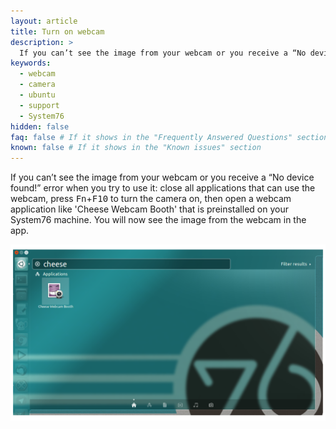 ```yaml
---
layout: article
title: Turn on webcam
description: >
  If you can’t see the image from your webcam or you receive a “No device found!” error when you try to use it: close all applications that can use the webcam, press <kbd>Fn</kbd>+<kbd>F10</kbd> to turn the camera on, then open a webcam application. You will now see the image from the webcam in the app.
keywords:
  - webcam
  - camera
  - ubuntu
  - support
  - System76
hidden: false
faq: false # If it shows in the "Frequently Answered Questions" section
known: false # If it shows in the "Known issues" section
---
```


If you can’t see the image from your webcam or you receive a “No device found!” error when you try to use it: close all applications that can use the webcam, press <kbd>Fn</kbd>+<kbd>F10</kbd> to turn the camera on, then open a webcam application like 'Cheese Webcam Booth' that is preinstalled on your System76 machine. You will now see the image from the webcam in the app.

![Cheese in Dash](/images/webcam/cheese-dash_min.png)

